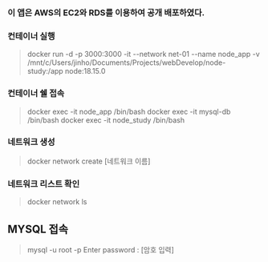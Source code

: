### 이 앱은 AWS의 EC2와 RDS를 이용하여 공개 배포하였다.

### 컨테이너 실행
> docker run -d -p 3000:3000 -it --network net-01 --name node_app -v /mnt/c/Users/jinho/Documents/Projects/webDevelop/node-study:/app node:18.15.0

### 컨테이너 쉘 접속
> docker exec -it node_app /bin/bash
> docker exec -it mysql-db /bin/bash
> docker exec -it node_study /bin/bash

### 네트워크 생성
> docker network create [네트워크 이름]

### 네트워크 리스트 확인
> docker network ls

## MYSQL 접속
> mysql -u root -p
> Enter password : [암호 입력]
